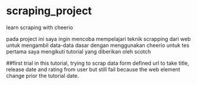 # scraping_project
learn scraping with cheerio

pada project ini saya ingin mencoba mempelajari teknik scrapping dari web untuk mengambil data-data dasar dengan menggunakan cheerio
untuk tes pertama saya mengikuti tutorial yang diberikan oleh scotch

##first trial
in this tutorial, trying to scrap data form defined url to take title, release date and rating from user
but still fail because the web element change prior the tutorial date.
